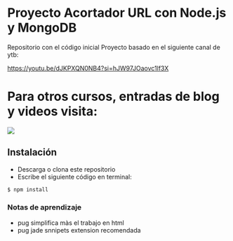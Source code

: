 # Proyecto Acortador URL con Node.js y MongoDB
Repositorio con el código inicial
Proyecto basado en el siguiente canal de ytb:

https://youtu.be/dJKPXQN0NB4?si=hJW97JOaovc1lf3X

# Para otros cursos, entradas de blog y videos visita:
<a href="https://codigoconjuan.com">
    <img src="https://github.com/juanpablogdl/restapis_crm/blob/master/banner.jpg">
</a>

## Instalación


* Descarga o clona este repositorio 
* Escribe el siguiente código en terminal:

```bash
$ npm install
```

### Notas de aprendizaje
- pug simplifica màs el trabajo en html
- pug jade snnipets extension recomendada